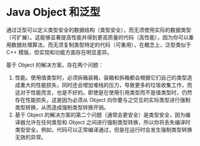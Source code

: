 # Java Object 和泛型

通过泛型可以定义类型安全的数据结构（类型安全），而无须使用实际的数据类型（可扩展）。这能够显著提高性能并得到更高质量的代码（高性能），因为你可以重用数据处理算法，而无须复制类型特定的代码（可重用），在概念上，泛型类似于 C++ 模版，但实现和功能方面存在明显差异。

基于 Object 的解决方案，存在两个问题：

1. 性能。使用值类型时，必须拆箱装箱，装箱和拆箱都会根据它们自己的类型造成重大的性能损失，同时还会增加堆栈的压力，导致更多的垃圾收集工作，而这对于性能而言，也是不好的。即使是在使用引用类型而不是值类型时，仍然存在性能损失，这是因为必须从 Object 向你要与之交互的实际类型进行强制类型转换，从而造成强制类型转换开销。
2. 基于 Object 的解决方案的第二个问题（通常会更安全）是类型安全，因为编译器允许在任何类型和 Object 之间进行强制类型转换，所以你将丢失编译时类型安全。例如，代码可以正常编译通过，但是在运行时会发生强制类型转换无效的异常。

